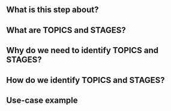 ## What is this step about?


## What are TOPICS and STAGES?

## Why do we need to identify TOPICS and STAGES?

## How do we identify TOPICS and STAGES?

## Use-case example


